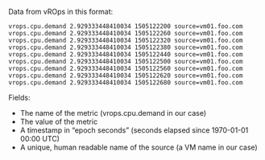 Data from vROps in this format:

```
vrops.cpu.demand 2.929333448410034 1505122200 source=vm01.foo.com
vrops.cpu.demand 2.929333448410034 1505122260 source=vm01.foo.com
vrops.cpu.demand 2.929333448410034 1505122320 source=vm01.foo.com
vrops.cpu.demand 2.929333448410034 1505122380 source=vm01.foo.com
vrops.cpu.demand 2.929333448410034 1505122440 source=vm01.foo.com
vrops.cpu.demand 2.929333448410034 1505122500 source=vm01.foo.com
vrops.cpu.demand 2.929333448410034 1505122560 source=vm01.foo.com
vrops.cpu.demand 2.929333448410034 1505122620 source=vm01.foo.com
vrops.cpu.demand 2.929333448410034 1505122680 source=vm01.foo.com
```

Fields:

* The name of the metric (vrops.cpu.demand in our case)
* The value of the metric
* A timestamp in “epoch seconds” (seconds elapsed since 1970-01-01 00:00 UTC)
* A unique, human readable name of the source (a VM name in our case)
